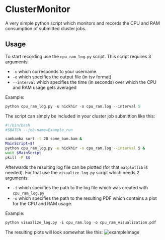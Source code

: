 # ClusterMonitor
A very simple python script which monitors and records the CPU and RAM consumption of submitted cluster jobs.

## Usage
To start recording use the `cpu_ram_log.py` script. This script requires 3 arguments:
- `-u` which corresponds to your username.
- `-o` which specifies the output file (in tsv format)
- `--interval` which specifies the time (in seconds) over which the CPU and RAM usage gets averaged

Example:
```python
python cpu_ram_log.py -u nickhir -o cpu_ram.log --interval 5
```
The script can simply be included in your cluster job submittion like this:
```bash
#!/bin/bash
#SBATCH --job-name=Example_run

sambamba sort -t 20 some_bam.bam &
MainScript=$!
python cpu_ram_log.py -u nickhir -o cpu_ram.log --interval 5 &
wait $MainScript
pkill -P $$
```


Afterwards the resulting log file can be plotted (for that `matplotlib` is needed).
For that use the `visualize_log.py` script which needs 2 arguments: 
- `-i` which specifies the path to the log file which was created with `cpu_ram_log.py`
- `-o` which specifies the path to the resulting PDF which contains a plot for the CPU and RAM usage.


Example:
```python
python visualize_log.py -i cpu_ram.log -o cpu_ram_visualization.pdf
```

The resulting plots will look somewhat like this:
![exampleImage](example/example_image.png)
